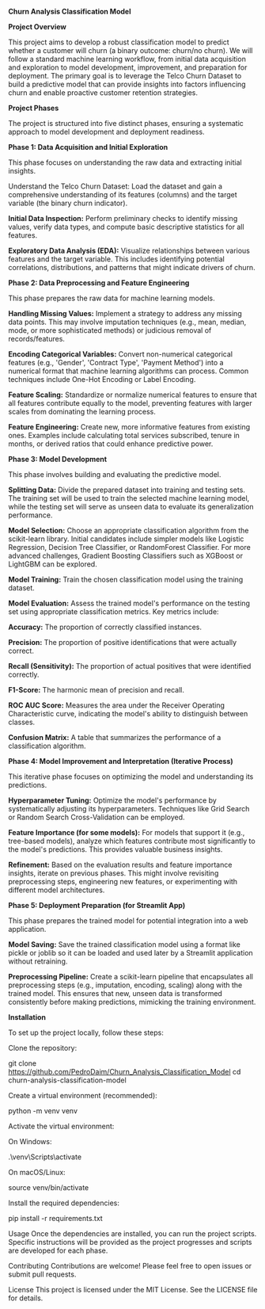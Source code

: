 **Churn Analysis Classification Model**

**Project Overview**

This project aims to develop a robust classification model to predict whether a customer will churn (a binary outcome: churn/no churn). We will follow a standard machine learning workflow, from initial data acquisition and exploration to model development, improvement, and preparation for deployment.
The primary goal is to leverage the Telco Churn Dataset to build a predictive model that can provide insights into factors influencing churn and enable proactive customer retention strategies.

**Project Phases**

The project is structured into five distinct phases, ensuring a systematic approach to model development and deployment readiness.

**Phase 1: Data Acquisition and Initial Exploration**

This phase focuses on understanding the raw data and extracting initial insights.

Understand the Telco Churn Dataset: Load the dataset and gain a comprehensive understanding of its features (columns) and the target variable (the binary churn indicator).

**Initial Data Inspection:** Perform preliminary checks to identify missing values, verify data types, and compute basic descriptive statistics for all features.

****Exploratory Data Analysis (EDA):**** Visualize relationships between various features and the target variable. This includes identifying potential correlations, distributions, and patterns that might indicate drivers of churn.

**Phase 2: Data Preprocessing and Feature Engineering**

This phase prepares the raw data for machine learning models.

**Handling Missing Values:** Implement a strategy to address any missing data points. This may involve imputation techniques (e.g., mean, median, mode, or more sophisticated methods) or judicious removal of records/features.

**Encoding Categorical Variables:** Convert non-numerical categorical features (e.g., 'Gender', 'Contract Type', 'Payment Method') into a numerical format that machine learning algorithms can process. Common techniques include One-Hot Encoding or Label Encoding.

**Feature Scaling:** Standardize or normalize numerical features to ensure that all features contribute equally to the model, preventing features with larger scales from dominating the learning process.

**Feature Engineering:** Create new, more informative features from existing ones. Examples include calculating total services subscribed, tenure in months, or derived ratios that could enhance predictive power.

**Phase 3: Model Development**

This phase involves building and evaluating the predictive model.

**Splitting Data:** Divide the prepared dataset into training and testing sets. The training set will be used to train the selected machine learning model, while the testing set will serve as unseen data to evaluate its generalization performance.

**Model Selection:** Choose an appropriate classification algorithm from the scikit-learn library. Initial candidates include simpler models like Logistic Regression, Decision Tree Classifier, or RandomForest Classifier. For more advanced challenges, Gradient Boosting Classifiers such as XGBoost or LightGBM can be explored.

**Model Training:** Train the chosen classification model using the training dataset.

**Model Evaluation:** Assess the trained model's performance on the testing set using appropriate classification metrics. Key metrics include:

**Accuracy:** The proportion of correctly classified instances.

**Precision:** The proportion of positive identifications that were actually correct.

**Recall (Sensitivity):** The proportion of actual positives that were identified correctly.

**F1-Score:** The harmonic mean of precision and recall.

**ROC AUC Score:** Measures the area under the Receiver Operating Characteristic curve, indicating the model's ability to distinguish between classes.

**Confusion Matrix:** A table that summarizes the performance of a classification algorithm.

**Phase 4: Model Improvement and Interpretation (Iterative Process)**

This iterative phase focuses on optimizing the model and understanding its predictions.

**Hyperparameter Tuning:** Optimize the model's performance by systematically adjusting its hyperparameters. Techniques like Grid Search or Random Search Cross-Validation can be employed.

**Feature Importance (for some models):** For models that support it (e.g., tree-based models), analyze which features contribute most significantly to the model's predictions. This provides valuable business insights.

**Refinement:** Based on the evaluation results and feature importance insights, iterate on previous phases. This might involve revisiting preprocessing steps, engineering new features, or experimenting with different model architectures.

**Phase 5: Deployment Preparation (for Streamlit App)**

This phase prepares the trained model for potential integration into a web application.

**Model Saving:** Save the trained classification model using a format like pickle or joblib so it can be loaded and used later by a Streamlit application without retraining.

**Preprocessing Pipeline:** Create a scikit-learn pipeline that encapsulates all preprocessing steps (e.g., imputation, encoding, scaling) along with the trained model. This ensures that new, unseen data is transformed consistently before making predictions, mimicking the training environment.

**Installation**

To set up the project locally, follow these steps:

Clone the repository:

git clone https://github.com/PedroDaim/Churn_Analysis_Classification_Model
cd churn-analysis-classification-model

Create a virtual environment (recommended):

python -m venv venv

Activate the virtual environment:

On Windows:

.\venv\Scripts\activate

On macOS/Linux:

source venv/bin/activate

Install the required dependencies:

pip install -r requirements.txt

Usage
Once the dependencies are installed, you can run the project scripts. Specific instructions will be provided as the project progresses and scripts are developed for each phase.

Contributing
Contributions are welcome! Please feel free to open issues or submit pull requests.

License
This project is licensed under the MIT License. See the LICENSE file for details.
